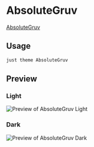 # AbsoluteGruv

[AbsoluteGruv](#)

## Usage

```bash
just theme AbsoluteGruv
```

## Preview

### Light

![Preview of AbsoluteGruv Light](preview-light.png)

### Dark

![Preview of AbsoluteGruv Dark](preview-dark.png)
